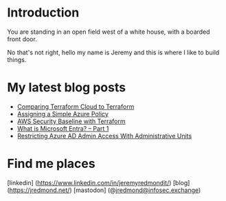 # Introduction
You are standing in an open field west of a white house, with a boarded front door. 

No that's not right, hello my name is Jeremy and this is where I like to build things.

# My latest blog posts
<!-- BLOG-POST-LIST:START -->
- [Comparing Terraform Cloud to Terraform](https://jredmond.net/terraform/comparing-terraform-cloud-to-terraform/)
- [Assigning a Simple Azure Policy](https://jredmond.net/security/creating-a-simple-azure-policy/)
- [AWS Security Baseline with Terraform](https://jredmond.net/security/aws-security-baseline-with-terraform/)
- [What is Microsoft Entra? – Part 1](https://jredmond.net/security/what-is-microsoft-entra/)
- [Restricting Azure AD Admin Access With Administrative Units](https://jredmond.net/security/restricting-azure-ad-admin-access-with-administrative-units/)
<!-- BLOG-POST-LIST:END -->

# Find me places
[linkedin] (https://www.linkedin.com/in/jeremyredmondit/)
[blog] (https://jredmond.net/)
[mastodon] (@jredmond@infosec.exchange)